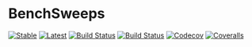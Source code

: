 # BenchSweeps

[![Stable](https://img.shields.io/badge/docs-stable-blue.svg)](https://tkf.github.io/BenchSweeps.jl/stable)
[![Latest](https://img.shields.io/badge/docs-latest-blue.svg)](https://tkf.github.io/BenchSweeps.jl/latest)
[![Build Status](https://travis-ci.com/tkf/BenchSweeps.jl.svg?branch=master)](https://travis-ci.com/tkf/BenchSweeps.jl)
[![Build Status](https://ci.appveyor.com/api/projects/status/github/tkf/BenchSweeps.jl?svg=true)](https://ci.appveyor.com/project/tkf/BenchSweeps-jl)
[![Codecov](https://codecov.io/gh/tkf/BenchSweeps.jl/branch/master/graph/badge.svg)](https://codecov.io/gh/tkf/BenchSweeps.jl)
[![Coveralls](https://coveralls.io/repos/github/tkf/BenchSweeps.jl/badge.svg?branch=master)](https://coveralls.io/github/tkf/BenchSweeps.jl?branch=master)
